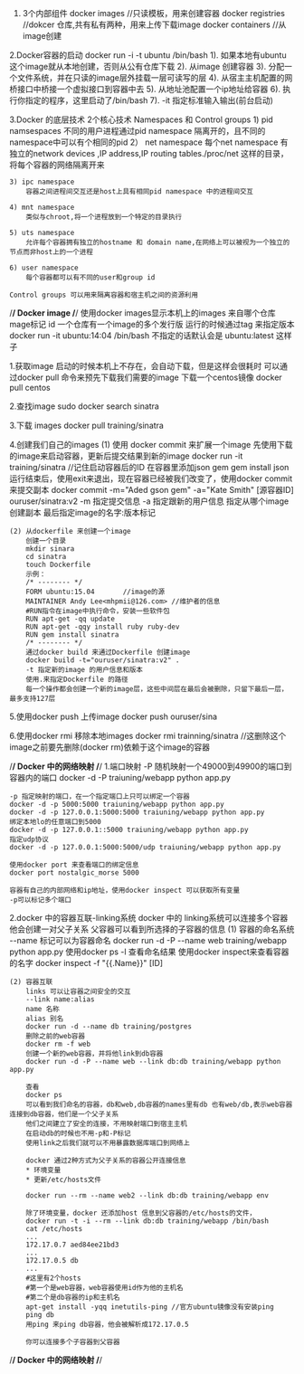 1. 3个内部组件
	docker images		//只读模板，用来创建容器
	docker registries	//dokcer 仓库,共有私有两种，用来上传下载image
	docker containers   //从image创建

2.Docker容器的启动
	 docker run -i -t ubuntu /bin/bash
	 1). 如果本地有ubuntu 这个image就从本地创建，否则从公有仓库下载
	 2). 从image 创建容器
	 3). 分配一个文件系统，并在只读的image层外挂载一层可读写的层
	 4). 从宿主主机配置的网桥接口中桥接一个虚拟接口到容器中去
	 5). 从地址池配置一个ip地址给容器
	 6). 执行你指定的程序，这里启动了/bin/bash
	 7). -it 指定标准输入输出(前台启动)

3.Docker 的底层技术
	2个核心技术 Namespaces 和 Control groups
	1) pid namsespaces
		不同的用户进程通过pid namespace 隔离开的，且不同的namespace中可以有个相同的pid
	2） net namespace
		每个net namespace 有独立的network devices ,IP address,IP routing tables./proc/net 这样的目录，将每个容器的网络隔离开来
	
	3) ipc namespace
		容器之间进程间交互还是host上具有相同pid namespace 中的进程间交互

	4) mnt namespace
		类似与chroot,将一个进程放到一个特定的目录执行
	
	5) uts namespace
		允许每个容器拥有独立的hostname 和 domain name,在网络上可以被视为一个独立的节点而非host上的一个进程

	6) user namespace
		每个容器都可以有不同的user和group id

	Control groups 可以用来隔离容器和宿主机之间的资源利用


/************************************************************/
	Docker image
/************************************************************/
	使用docker images显示本机上的images
	来自哪个仓库 mage标记	id
	一个仓库有一个image的多个发行版
	运行的时候通过tag 来指定版本
	docker run -it ubuntu:14:04 /bin/bash
	不指定的话默认会是 ubuntu:latest 这样子

1.获取image
	启动的时候本机上不存在，会自动下载，但是这样会很耗时
	可以通过docker pull 命令来预先下载我们需要的image
	下载一个centos镜像
	docker pull centos

2.查找image
	sudo docker search sinatra

3.下载 images
	docker pull training/sinatra


4.创建我们自己的images
	(1) 使用 docker commit 来扩展一个image
		先使用下载的image来启动容器，更新后提交结果到新的image
		docker run -it training/sinatra 
		//记住启动容器后的ID
		在容器里添加json gem
		gem install json
		运行结束后，使用exit来退出，现在容器已经被我们改变了，使用docker commit来提交副本
		docker commit -m="Aded gson gem" -a="Kate Smith" [源容器ID] ouruser/sinatra:v2
		-m 指定提交信息
		-a 指定跟新的用户信息
		指定从哪个image创建副本
		最后指定image的名字:版本标记

	(2) 从dockerfile 来创建一个image
		创建一个目录
		mkdir sinara
		cd sinatra
		touch Dockerfile
		示例：
		/* -------- */
		FORM ubuntu:15.04		//image的源
		MAINTAINER Andy Lee<mhpmii@126.com>	//维护者的信息
		#RUN指令在image中执行命令，安装一些软件包 
		RUN	apt-get -qq update
		RUN apt-get -qqy install ruby ruby-dev
		RUN gem install sinatra
		/* -------- */
		通过docker build 来通过Dockerfile 创建image
		docker build -t="ouruser/sinatra:v2" .
		-t 指定新的image 的用户信息和版本
		使用.来指定Dockerfile 的路径
		每一个操作都会创建一个新的image层，这些中间层在最后会被删除，只留下最后一层，最多支持127层

5.使用docker push 上传image
	docker push ouruser/sina

6.使用docker rmi 移除本地images
	docker rmi trainning/sinatra
	//这删除这个image之前要先删除(docker rm)依赖于这个image的容器


/************************************************************/
	Docker 中的网络映射
/************************************************************/
1.端口映射
	-P 随机映射一个49000到49900的端口到容器内的端口
	docker -d -P traiuning/webapp python app.py

	-p 指定映射的端口，在一个指定端口上只可以绑定一个容器
	docker -d -p 5000:5000 traiuning/webapp python app.py
	docker -d -p 127.0.0.1:5000:5000 traiuning/webapp python app.py
	绑定本地lo的任意端口到5000
	docker -d -p 127.0.0.1::5000 traiuning/webapp python app.py
	指定udp协议
	docker -d -p 127.0.0.1:5000:5000/udp traiuning/webapp python app.py
	
	使用docker port 来查看端口的绑定信息
	docker port nostalgic_morse 5000

	容器有自己的内部网络和ip地址，使用docker inspect 可以获取所有变量
	-p可以标记多个端口

2.docker 中的容器互联-linking系统
	docker 中的 linking系统可以连接多个容器
	他会创建一对父子关系
	父容器可以看到所选择的子容器的信息
	(1) 容器的命名系统
		--name 标记可以为容器命名
		docker run -d -P --name web training/webapp python app.py
		使用docker ps -l 查看命名结果
		使用docker inspect来查看容器的名字
		docker inspect -f "{{.Name}}" [ID]

	(2) 容器互联
		links 可以让容器之间安全的交互
		--link name:alias 
		name 名称
		alias 别名
		docker run -d --name db training/postgres
		删除之前的web容器
		docker rm -f web
		创建一个新的web容器，并将他link到db容器
		docker run -d -P --name web --link db:db training/webapp python app.py

		查看
		docker ps
		可以看到我们命名的容器，db和web,db容器的names里有db 也有web/db,表示web容器连接到db容器，他们是一个父子关系
		他们之间建立了安全的连接，不用映射端口到宿主主机
		在启动db的时候也不用-p和-P标记
		使用link之后我们就可以不用暴露数据库端口到网络上

		docker 通过2种方式为父子关系的容器公开连接信息
		* 环境变量
		* 更新/etc/hosts文件
		
		docker run --rm --name web2 --link db:db training/webapp env

		除了环境变量，docker 还添加host 信息到父容器的/etc/hosts的文件，
		docker run -t -i --rm --link db:db training/webapp /bin/bash
		cat /etc/hosts
		...
		172.17.0.7 aed84ee21bd3
		...
		172.17.0.5 db
		...
		#这里有2个hosts
		#第一个是web容器，web容器使用id作为他的主机名
		#第二个是db容器的ip和主机名
		apt-get install -yqq inetutils-ping	//官方ubuntu镜像没有安装ping
		ping db
		用ping 来ping db容器，他会被解析成172.17.0.5

		你可以连接多个子容器到父容器


/************************************************************/
	Docker 中的网络映射
/************************************************************/
